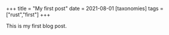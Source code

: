 +++
title = "My first post"
date = 2021-08-01
[taxonomies]
tags =["rust","first"]
+++

This is my first blog post.
